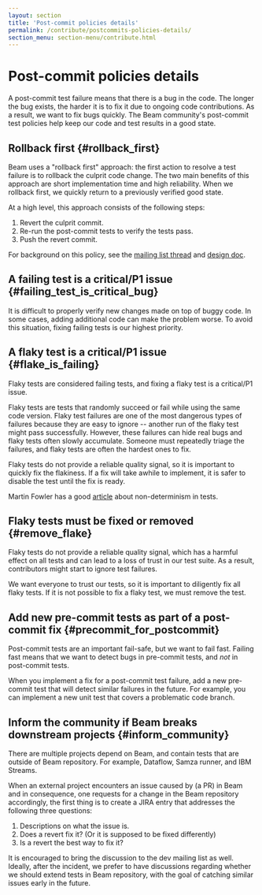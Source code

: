 ```yaml
---
layout: section
title: 'Post-commit policies details'
permalink: /contribute/postcommits-policies-details/
section_menu: section-menu/contribute.html
---
```

<!--
Licensed under the Apache License, Version 2.0 (the "License");
you may not use this file except in compliance with the License.
You may obtain a copy of the License at

http://www.apache.org/licenses/LICENSE-2.0

Unless required by applicable law or agreed to in writing, software
distributed under the License is distributed on an "AS IS" BASIS,
WITHOUT WARRANTIES OR CONDITIONS OF ANY KIND, either express or implied.
See the License for the specific language governing permissions and
limitations under the License.
-->

# Post-commit policies details

A post-commit test failure means that there is a bug in the code. The longer the
bug exists, the harder it is to fix it due to ongoing code contributions. As a
result, we want to fix bugs quickly. The Beam community's post-commit test
policies help keep our code and test results in a good state.


## Rollback first {#rollback_first}

Beam uses a "rollback first" approach: the first action to resolve a test
failure is to rollback the culprit code change. The two main benefits of this
approach are short implementation time and high reliability. When we rollback
first, we quickly return to a previously verified good state.

At a high level, this approach consists of the following steps:

1.  Revert the culprit commit.
1.  Re-run the post-commit tests to verify the tests pass.
1.  Push the revert commit.

For background on this policy, see the
[mailing list thread](https://lists.apache.org/thread.html/3bb4aa777751da2e2d7e22666aa6a2e18ae31891cb09d91718b75e74@%3Cdev.beam.apache.org%3E)
and [design doc](https://docs.google.com/document/d/1sczGwnCvdHiboVajGVdnZL0rfnr7ViXXAebBAf_uQME/edit).


## A failing test is a critical/P1 issue {#failing_test_is_critical_bug}

It is difficult to properly verify new changes made on top of buggy code. In
some cases, adding additional code can make the problem worse. To avoid this
situation, fixing failing tests is our highest priority.


## A flaky test is a critical/P1 issue {#flake_is_failing}

Flaky tests are considered failing tests, and fixing a flaky test is a
critical/P1 issue.

Flaky tests are tests that randomly succeed or fail while using the same code
version. Flaky test failures are one of the most dangerous types of failures
because they are easy to ignore -- another run of the flaky test might pass
successfully. However, these failures can hide real bugs and flaky tests often
slowly accumulate. Someone must repeatedly triage the failures, and flaky tests
are often the hardest ones to fix.

Flaky tests do not provide a reliable quality signal, so it is important to
quickly fix the flakiness. If a fix will take awhile to implement, it is safer
to disable the test until the fix is ready.

Martin Fowler has a good [article](https://martinfowler.com/articles/nonDeterminism.html)
about non-determinism in tests.


## Flaky tests must be fixed or removed {#remove_flake}

Flaky tests do not provide a reliable quality signal, which has a harmful effect
on all tests and can lead to a loss of trust in our test suite. As a result,
contributors might start to ignore test failures.

We want everyone to trust our tests, so it is important to diligently fix all
flaky tests. If it is not possible to fix a flaky test, we must remove the test.


## Add new pre-commit tests as part of a post-commit fix {#precommit_for_postcommit}

Post-commit tests are an important fail-safe, but we want to fail fast. Failing
fast means that we want to detect bugs in pre-commit tests, and _not_ in
post-commit tests.

When you implement a fix for a post-commit test failure, add a new pre-commit
test that will detect similar failures in the future. For example, you can
implement a new unit test that covers a problematic code branch.

## Inform the community if Beam breaks downstream projects {#inform_community}

There are multiple projects depend on Beam, and contain tests that are
outside of Beam repository. For example, Dataflow, Samza runner, and IBM Streams. 

When an external project encounters an issue caused by (a PR) in Beam
and in consequence, one requests for a change in the Beam repository 
accordingly, the first thing is to create a JIRA entry that addresses 
the following three questions:

1. Descriptions on what the issue is.
2. Does a revert fix it? (Or it is supposed to be fixed differently)
3. Is a revert the best way to fix it?

It is encouraged to bring the discussion to the dev mailing list as well. 
Ideally, after the incident, we prefer to have discussions regarding
whether we should extend tests in Beam repository, with the goal of
catching similar issues early in the future.

